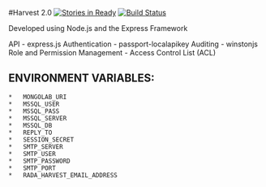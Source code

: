 #Harvest 2.0
[![Stories in Ready](https://badge.waffle.io/slashroots/harvest-v2.svg?label=ready&title=Ready)](http://waffle.io/slashroots/harvest-v2) [![Build Status](https://travis-ci.org/slashroots/harvest-v2.svg?branch=master)](https://travis-ci.org/slashroots/harvest-v2)

Developed using Node.js and the Express Framework

API - express.js
Authentication - passport-localapikey
Auditing - winstonjs
Role and Permission Management - Access Control List (ACL)

## ENVIRONMENT VARIABLES:
    *   MONGOLAB_URI
    *   MSSQL_USER
    *   MSSQL_PASS
    *   MSSQL_SERVER
    *   MSSQL_DB
    *   REPLY_TO
    *   SESSION_SECRET
    *   SMTP_SERVER
    *   SMTP_USER
    *   SMTP_PASSWORD
    *   SMTP_PORT
    *   RADA_HARVEST_EMAIL_ADDRESS